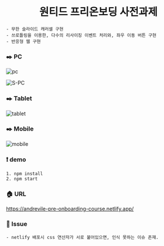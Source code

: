 <h1 align= "center">원티드 프리온보딩 사전과제</h1>

~~~
- 무한 슬라이드 캐러셀 구현
- 쓰로틀링을 이용한, 다수의 리사이징 이벤트 처리와, 좌우 이동 버튼 구현
- 반응형 웹 구현
~~~
### :black_nib: PC

![pc](https://user-images.githubusercontent.com/65812122/148677679-05f5d7ba-5bc1-4cd4-96ba-709bf99a7671.gif)

![S-PC](https://user-images.githubusercontent.com/65812122/148677723-2e84fa32-1b6c-48bb-ad58-55a642969842.gif)



### :black_nib: Tablet
![tablet](https://user-images.githubusercontent.com/65812122/148677728-722dd931-95a6-48e5-a851-5b68b5a4e53b.gif)

### :black_nib: Mobile
![mobile](https://user-images.githubusercontent.com/65812122/148677730-760c3e43-df4a-4f90-a0f6-04b2c640beae.gif)


### :exclamation: demo
~~~
1. npm install
2. npm start
~~~

### :house: URL
https://andrevile-pre-onboarding-course.netlify.app/


### :hammer: Issue
~~~
- netlify 배포시 css 연산자가 서로 붙어있으면, 인식 못하는 이슈 존재.
~~~
